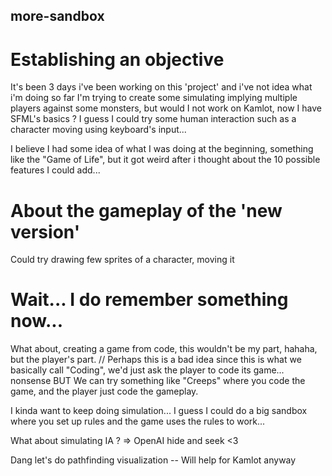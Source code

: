 ## more-sandbox

# Establishing an objective

It's been 3 days i've been working on this 'project' and i've not idea what i'm doing so far
I'm trying to create some simulating implying multiple players against some monsters, but would I not work on Kamlot, now I have SFML's basics ?
I guess I could try some human interaction such as a character moving using keyboard's input...

I believe I had some idea of what I was doing at the beginning, something like the "Game of Life", but it got weird after i thought about the 10 possible features I could add...


# About the gameplay of the 'new version'

Could try drawing few sprites of a character, moving it

# Wait... I do remember something now...

What about, creating a game from code, this wouldn't be my part, hahaha, but the player's part. // Perhaps this is a bad idea since this is what we basically call "Coding", we'd just ask the player to code its game... nonsense BUT
We can try something like "Creeps" where you code the game, and the player just code the gameplay.

I kinda want to keep doing simulation...
I guess I could do a big sandbox where you set up rules and the game uses the rules to work...

What about simulating IA ?
=> OpenAI hide and seek <3

Dang let's do pathfinding visualization -- Will help for Kamlot anyway
